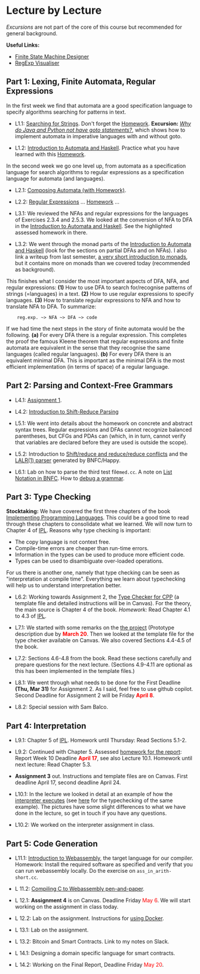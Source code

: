 # Lecture by Lecture  

*Excursions* are not part of the core of this course but recommended for general background.

**Useful Links:**
- [Finite State Machine Designer](https://www.cs.unc.edu/~otternes/comp455/fsm_designer/)  
- [RegExp Visualiser](https://www.youtube.com/watch?v=ImnZRGCwBrY)  

## Part 1: Lexing, Finite Automata, Regular Expressions

In the first week we find that automata are a good specification language to specify algorithms searching for patterns in text.

- L1.1: [Searching for Strings](https://hackmd.io/@alexhkurz/Sk555wUlu). Don't forget the [Homework](https://hackmd.io/@alexhkurz/rycnvMvgu). **Excursion:** [*Why do Java and Python not have goto statements?*](https://hackmd.io/@alexhkurz/rJ5wS-0f8), which shows how to implement automata in imperative languages with and without goto.

- L1.2: [Introduction to Automata and Haskell](https://hackmd.io/@alexhkurz/HylLKujCP). Practice what you have learned with this [Homework](homework-1.2.md).

In the second week we go one level up, from automata as a specification language for search algorithms to regular expressions as a specification language for automata (and languages).

- L2.1: [Composing Automata (with Homework)](https://hackmd.io/@alexhkurz/ryV_FU7XI).

- L2.2: [Regular Expressions](https://hackmd.io/@alexhkurz/HkoNj8mmU) ... [Homework](https://hackmd.io/@alexhkurz/S1EVYe7bO) ...  

- L3.1: We reviewed the NFAs and regular expressions for the languages of Exercises 2.3.4 and 2.5.3.  We looked at the conversion of NFA to DFA in the [Introduction to Automata and Haskell](https://hackmd.io/@alexhkurz/HylLKujCP). See the highlighted assessed homework in there.

<!--  homework from previous years at https://hackmd.io/@alexhkurz/HJ1BAFYbd -->

- L3.2: We went through the monad parts of the [Introduction to Automata and Haskell](https://hackmd.io/@alexhkurz/HylLKujCP) (look for the sections on partial DFAs and on NFAs). I also link a writeup from last semester, [a very short introduction to monads](https://hackmd.io/@alexhkurz/ByD5fgecY), but it contains more on monads than we covered today (recommended as background).

This finishes what I consider the most important aspects of DFA, NFA, and regular expressions: **(1)** How to use DFA to search for/recognise patterns of strings (=languages) in a text. **(2)** How to use regular expressions to specify languages. **(3)** How to translate regular expressions to NFA and how to translate NFA to DFA. To summarize:

        reg.exp. ~> NFA ~> DFA ~> code

If we had time the next steps in the story of finite automata would be the following. **(a)** For every DFA there is a regular expression. This completes the proof the famous Kleene theorem that regular expressions and finite automata are equivalent in the sense that they recognise the same languages (called regular languages). **(b)** For every DFA there is an equivalent minimal DFA. This is important as the minimal DFA is the most efficient implementation (in terms of space) of a regular language. 

## Part 2: Parsing and Context-Free Grammars

- L4.1: [Assignment 1](https://hackmd.io/@alexhkurz/HJ4KjezfO).

- L4.2: [Introduction to Shift-Reduce Parsing](https://hackmd.io/@alexhkurz/rk5PsF2EI)

- L5.1: We went into details about the homework on concrete and abstract syntax trees. Regular expressions and DFAs cannot recognize balanced parentheses, but CFGs and PDAs can (which, in in turn, cannot verify that variables are declared before they are used is outside the scope).

- L5.2: Introduction to [Shift/reduce and reduce/reduce conflicts](https://hackmd.io/@alexhkurz/SJx6T5R48) and the  [LALR(1) parser](https://hackmd.io/@alexhkurz/SJ4sbGyrU) generated by BNFC/Happy. 

- L6.1: Lab on how to parse the third test file`med.cc`. A note on [List Notation in BNFC](https://hackmd.io/@alexhkurz/Bkbb3rS-c). How to [debug a grammar](https://hackmd.io/@alexhkurz/SkXrrBuSI). 

## Part 3: Type Checking

**Stocktaking:** We have covered the first three chapters of the book [Implementing Programming Languages](http://www.cse.chalmers.se/edu/year/2012/course/DAT150/lectures/plt-book.pdf). This could be a good time to read through these chapters to consolidate what we learned. We will now turn to Chapter 4 of [IPL](http://www.cse.chalmers.se/edu/year/2012/course/DAT150/lectures/plt-book.pdf). Reasons why type checking is important:

- The copy language is not context free.
- Compile-time errors are cheaper than run-time errors.
- Information in the types can be used to produce more efficient code.
- Types can be used to disambiguate over-loaded operations.

For us there is another one, namely that type checking can be seen as "interpretation at compile time". Everything we learn about typechecking will help us to understand interpretation better.

- L6.2:  Working towards Assignment 2, the [Type Checker for CPP](http://www.grammaticalframework.org/ipl-book/assignments/assignment2/assignment2.html) (a template file and detailed instructions will be in Canvas). For the theory, the main source is Chapter 4 of the book. *Homework:* Read Chapter 4.1 to 4.3 of [IPL](http://www.cse.chalmers.se/edu/year/2012/course/DAT150/lectures/plt-book.pdf). 

- L7.1: We started with some remarks on the [the project](project.md) (Prototype description due by <font color=red>**March 20**</font>. Then we looked at the template file for the type checker available on Canvas. We also covered Sections 4.4-4.5 of the book. 

- L7.2: Sections 4.6-4.8 from the book. Read these sections carefully and prepare questions for the next lecture. (Sections 4.9-4.11 are optional as this has been implemented in the template files.)

- L8.1: We went through what needs to be done for the First Deadline **(Thu, Mar 31)** for Assignment 2. As I said, feel free to use github copilot. Second Deadline for Assignment 2 will be Friday <font color=red>**April 8**</font>.

- L8.2: Special session with Sam Balco.

## Part 4: Interpretation

- L9.1: Chapter 5 of [IPL](http://www.cse.chalmers.se/edu/year/2012/course/DAT150/lectures/plt-book.pdf). Homework until Thursday: Read Sections 5.1-2.

- L9.2: Continued with Chapter 5. Assessed [homework for the report](https://hackmd.io/@alexhkurz/SkZELd3X5): Report Week 10 Deadline  <font color=red>**April 17**</font>, see also Lecture 10.1. Homework until next lecture: Read Chapter 5.3.

- **Assignment 3** out. Instructions and template files are on Canvas. First deadline April 17, second deadline April 24.

- L10.1: In the lecture we looked in detail at an example of how the [interpreter executes](Sources/prooftree-interpreter.jpg) (see [here](Sources/prooftree-typechecker.jpg) for the typechecking of the same example). The pictures have some slight differences to what we have done in the lecture, so get in touch if you have any questions. <!--A [note](https://hackmd.io/@alexhkurz/rkGNCFnmq) on the operational semantics of function call.--> 


- L10.2: We worked on the interpreter assignment in class.

## Part 5: Code Generation

- L11.1: [Introduction to Webassembly](https://github.com/alexhkurz/compiler-construction-2022/blob/main/lecture-code-generation-1.md), the target language for our compiler. Homework: Install the required software as specified and verify that you can run webassembly locally. Do the exercise on `ass_in_arith-short.cc`.

- L 11.2: [Compiling C to Webassembly pen-and-paper](https://github.com/alexhkurz/compiler-construction-2022/blob/master/lecture-code-generation-2.md).

- L 12.1: **Assignment 4** is on Canvas. Deadline Friday <font color=red>May 6</font>. We will start working on the assignment in class today.

- L 12.2: Lab on the assignment. Instructions for [using Docker](https://hackmd.io/@alexhkurz/rkUkHeHrc).

- L 13.1: Lab on the assignment.

- L 13.2: Bitcoin and Smart Contracts. Link to my notes on Slack.

- L 14.1: Designing a domain specific language for smart contracts.

- L 14.2: Working on the Final Report, Deadline Friday <font color=red>May 20</font>.

